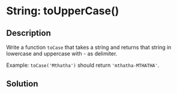 # String: toUpperCase()

## Description

Write a function ```toCase``` that takes a string and returns that string in lowercase and uppercase with - as delimiter.

Example: ```toCase('Mthatha')``` should return ```'mthatha-MTHATHA'```.

## Solution